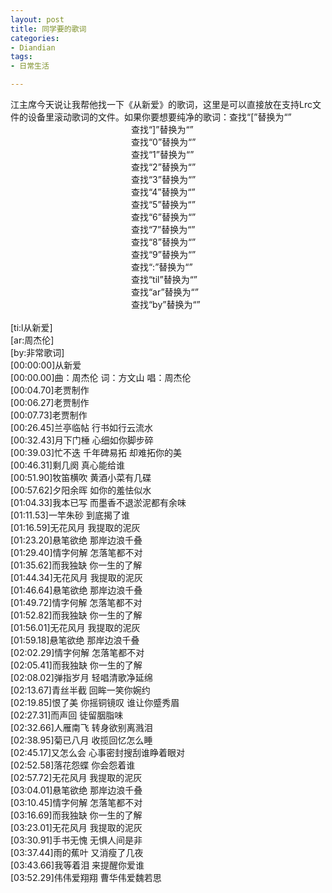 ```yaml
---
layout: post
title: 同学要的歌词
categories:
- Diandian
tags:
- 日常生活

---
```

江主席今天说让我帮他找一下《从新爱》的歌词，这里是可以直接放在支持Lrc文件的设备里滚动歌词的文件。如果你要想要纯净的歌词：查找“[”替换为“”
<br />&nbsp;&nbsp;&nbsp;&nbsp;&nbsp;&nbsp;&nbsp;&nbsp;&nbsp;&nbsp;&nbsp;&nbsp;&nbsp;&nbsp;&nbsp;&nbsp;&nbsp;&nbsp;&nbsp;&nbsp;&nbsp;&nbsp;&nbsp;&nbsp;&nbsp;&nbsp;&nbsp;&nbsp;&nbsp;&nbsp;&nbsp;&nbsp;&nbsp;&nbsp;&nbsp;&nbsp;&nbsp;&nbsp;&nbsp;&nbsp;&nbsp;&nbsp;&nbsp;&nbsp;&nbsp;&nbsp;&nbsp;&nbsp; 查找“]”替换为“”
<br />&nbsp;&nbsp;&nbsp;&nbsp;&nbsp;&nbsp;&nbsp;&nbsp;&nbsp;&nbsp;&nbsp;&nbsp;&nbsp;&nbsp;&nbsp;&nbsp;&nbsp;&nbsp;&nbsp;&nbsp;&nbsp;&nbsp;&nbsp;&nbsp;&nbsp;&nbsp;&nbsp;&nbsp;&nbsp;&nbsp;&nbsp;&nbsp;&nbsp;&nbsp;&nbsp;&nbsp;&nbsp;&nbsp;&nbsp;&nbsp;&nbsp;&nbsp;&nbsp;&nbsp;&nbsp;&nbsp;&nbsp;&nbsp; 查找“0”替换为“”
<br />&nbsp;&nbsp;&nbsp;&nbsp;&nbsp;&nbsp;&nbsp;&nbsp;&nbsp;&nbsp;&nbsp;&nbsp;&nbsp;&nbsp;&nbsp;&nbsp;&nbsp;&nbsp;&nbsp;&nbsp;&nbsp;&nbsp;&nbsp;&nbsp;&nbsp;&nbsp;&nbsp;&nbsp;&nbsp;&nbsp;&nbsp;&nbsp;&nbsp;&nbsp;&nbsp;&nbsp;&nbsp;&nbsp;&nbsp;&nbsp;&nbsp;&nbsp;&nbsp;&nbsp;&nbsp;&nbsp;&nbsp;&nbsp; 查找“1”替换为“”
<br />&nbsp;&nbsp;&nbsp;&nbsp;&nbsp;&nbsp;&nbsp;&nbsp;&nbsp;&nbsp;&nbsp;&nbsp;&nbsp;&nbsp;&nbsp;&nbsp;&nbsp;&nbsp;&nbsp;&nbsp;&nbsp;&nbsp;&nbsp;&nbsp;&nbsp;&nbsp;&nbsp;&nbsp;&nbsp;&nbsp;&nbsp;&nbsp;&nbsp;&nbsp;&nbsp;&nbsp;&nbsp;&nbsp;&nbsp;&nbsp;&nbsp;&nbsp;&nbsp;&nbsp;&nbsp;&nbsp;&nbsp;&nbsp; 查找“2”替换为“”
<br />&nbsp;&nbsp;&nbsp;&nbsp;&nbsp;&nbsp;&nbsp;&nbsp;&nbsp;&nbsp;&nbsp;&nbsp;&nbsp;&nbsp;&nbsp;&nbsp;&nbsp;&nbsp;&nbsp;&nbsp;&nbsp;&nbsp;&nbsp;&nbsp;&nbsp;&nbsp;&nbsp;&nbsp;&nbsp;&nbsp;&nbsp;&nbsp;&nbsp;&nbsp;&nbsp;&nbsp;&nbsp;&nbsp;&nbsp;&nbsp;&nbsp;&nbsp;&nbsp;&nbsp;&nbsp;&nbsp;&nbsp;&nbsp; 查找“3”替换为“”
<br />&nbsp;&nbsp;&nbsp;&nbsp;&nbsp;&nbsp;&nbsp;&nbsp;&nbsp;&nbsp;&nbsp;&nbsp;&nbsp;&nbsp;&nbsp;&nbsp;&nbsp;&nbsp;&nbsp;&nbsp;&nbsp;&nbsp;&nbsp;&nbsp;&nbsp;&nbsp;&nbsp;&nbsp;&nbsp;&nbsp;&nbsp;&nbsp;&nbsp;&nbsp;&nbsp;&nbsp;&nbsp;&nbsp;&nbsp;&nbsp;&nbsp;&nbsp;&nbsp;&nbsp;&nbsp;&nbsp;&nbsp;&nbsp; 查找“4”替换为“”
<br />&nbsp;&nbsp;&nbsp;&nbsp;&nbsp;&nbsp;&nbsp;&nbsp;&nbsp;&nbsp;&nbsp;&nbsp;&nbsp;&nbsp;&nbsp;&nbsp;&nbsp;&nbsp;&nbsp;&nbsp;&nbsp;&nbsp;&nbsp;&nbsp;&nbsp;&nbsp;&nbsp;&nbsp;&nbsp;&nbsp;&nbsp;&nbsp;&nbsp;&nbsp;&nbsp;&nbsp;&nbsp;&nbsp;&nbsp;&nbsp;&nbsp;&nbsp;&nbsp;&nbsp;&nbsp;&nbsp;&nbsp;&nbsp; 查找“5”替换为“”
<br />&nbsp;&nbsp;&nbsp;&nbsp;&nbsp;&nbsp;&nbsp;&nbsp;&nbsp;&nbsp;&nbsp;&nbsp;&nbsp;&nbsp;&nbsp;&nbsp;&nbsp;&nbsp;&nbsp;&nbsp;&nbsp;&nbsp;&nbsp;&nbsp;&nbsp;&nbsp;&nbsp;&nbsp;&nbsp;&nbsp;&nbsp;&nbsp;&nbsp;&nbsp;&nbsp;&nbsp;&nbsp;&nbsp;&nbsp;&nbsp;&nbsp;&nbsp;&nbsp;&nbsp;&nbsp;&nbsp;&nbsp;&nbsp; 查找“6”替换为“”
<br />&nbsp;&nbsp;&nbsp;&nbsp;&nbsp;&nbsp;&nbsp;&nbsp;&nbsp;&nbsp;&nbsp;&nbsp;&nbsp;&nbsp;&nbsp;&nbsp;&nbsp;&nbsp;&nbsp;&nbsp;&nbsp;&nbsp;&nbsp;&nbsp;&nbsp;&nbsp;&nbsp;&nbsp;&nbsp;&nbsp;&nbsp;&nbsp;&nbsp;&nbsp;&nbsp;&nbsp;&nbsp;&nbsp;&nbsp;&nbsp;&nbsp;&nbsp;&nbsp;&nbsp;&nbsp;&nbsp;&nbsp;&nbsp; 查找“7”替换为“”
<br />&nbsp;&nbsp;&nbsp;&nbsp;&nbsp;&nbsp;&nbsp;&nbsp;&nbsp;&nbsp;&nbsp;&nbsp;&nbsp;&nbsp;&nbsp;&nbsp;&nbsp;&nbsp;&nbsp;&nbsp;&nbsp;&nbsp;&nbsp;&nbsp;&nbsp;&nbsp;&nbsp;&nbsp;&nbsp;&nbsp;&nbsp;&nbsp;&nbsp;&nbsp;&nbsp;&nbsp;&nbsp;&nbsp;&nbsp;&nbsp;&nbsp;&nbsp;&nbsp;&nbsp;&nbsp;&nbsp;&nbsp;&nbsp; 查找“8”替换为“”
<br />&nbsp;&nbsp;&nbsp;&nbsp;&nbsp;&nbsp;&nbsp;&nbsp;&nbsp;&nbsp;&nbsp;&nbsp;&nbsp;&nbsp;&nbsp;&nbsp;&nbsp;&nbsp;&nbsp;&nbsp;&nbsp;&nbsp;&nbsp;&nbsp;&nbsp;&nbsp;&nbsp;&nbsp;&nbsp;&nbsp;&nbsp;&nbsp;&nbsp;&nbsp;&nbsp;&nbsp;&nbsp;&nbsp;&nbsp;&nbsp;&nbsp;&nbsp;&nbsp;&nbsp;&nbsp;&nbsp;&nbsp;&nbsp; 查找“9”替换为“”
<br />&nbsp;&nbsp;&nbsp;&nbsp;&nbsp;&nbsp;&nbsp;&nbsp;&nbsp;&nbsp;&nbsp;&nbsp;&nbsp;&nbsp;&nbsp;&nbsp;&nbsp;&nbsp;&nbsp;&nbsp;&nbsp;&nbsp;&nbsp;&nbsp;&nbsp;&nbsp;&nbsp;&nbsp;&nbsp;&nbsp;&nbsp;&nbsp;&nbsp;&nbsp;&nbsp;&nbsp;&nbsp;&nbsp;&nbsp;&nbsp;&nbsp;&nbsp;&nbsp;&nbsp;&nbsp;&nbsp;&nbsp;&nbsp; 查找“:”替换为“”
<br />&nbsp;&nbsp;&nbsp;&nbsp;&nbsp;&nbsp;&nbsp;&nbsp;&nbsp;&nbsp;&nbsp;&nbsp;&nbsp;&nbsp;&nbsp;&nbsp;&nbsp;&nbsp;&nbsp;&nbsp;&nbsp;&nbsp;&nbsp;&nbsp;&nbsp;&nbsp;&nbsp;&nbsp;&nbsp;&nbsp;&nbsp;&nbsp;&nbsp;&nbsp;&nbsp;&nbsp;&nbsp;&nbsp;&nbsp;&nbsp;&nbsp;&nbsp;&nbsp;&nbsp;&nbsp;&nbsp;&nbsp;&nbsp; 查找“til”替换为“”
<br />&nbsp;&nbsp;&nbsp;&nbsp;&nbsp;&nbsp;&nbsp;&nbsp;&nbsp;&nbsp;&nbsp;&nbsp;&nbsp;&nbsp;&nbsp;&nbsp;&nbsp;&nbsp;&nbsp;&nbsp;&nbsp;&nbsp;&nbsp;&nbsp;&nbsp;&nbsp;&nbsp;&nbsp;&nbsp;&nbsp;&nbsp;&nbsp;&nbsp;&nbsp;&nbsp;&nbsp;&nbsp;&nbsp;&nbsp;&nbsp;&nbsp;&nbsp;&nbsp;&nbsp;&nbsp;&nbsp;&nbsp;&nbsp; 查找“ar”替换为“”
<br />&nbsp;&nbsp;&nbsp;&nbsp;&nbsp;&nbsp;&nbsp;&nbsp;&nbsp;&nbsp;&nbsp;&nbsp;&nbsp;&nbsp;&nbsp;&nbsp;&nbsp;&nbsp;&nbsp;&nbsp;&nbsp;&nbsp;&nbsp;&nbsp;&nbsp;&nbsp;&nbsp;&nbsp;&nbsp;&nbsp;&nbsp;&nbsp;&nbsp;&nbsp;&nbsp;&nbsp;&nbsp;&nbsp;&nbsp;&nbsp;&nbsp;&nbsp;&nbsp;&nbsp;&nbsp;&nbsp;&nbsp;&nbsp; 查找“by”替换为“”
<br />&nbsp;&nbsp;&nbsp;&nbsp;&nbsp;&nbsp;&nbsp;&nbsp;&nbsp;&nbsp;&nbsp;&nbsp;&nbsp;&nbsp;&nbsp;&nbsp;&nbsp;&nbsp;&nbsp;&nbsp;&nbsp;&nbsp;&nbsp;&nbsp;&nbsp;&nbsp;&nbsp;&nbsp;&nbsp;&nbsp;&nbsp;&nbsp;&nbsp;&nbsp;&nbsp;&nbsp;&nbsp;&nbsp;&nbsp;&nbsp;&nbsp;&nbsp;&nbsp;&nbsp;&nbsp;
<br />[ti:l从新爱]
<br />[ar:周杰伦]
<br />[by:非常歌词]
<br />[00:00:00]从新爱
<br />[00:00.00]曲：周杰伦 词：方文山 唱：周杰伦
<br />[00:04.70]老贾制作
<br />[00:06.27]老贾制作
<br />[00:07.73]老贾制作
<br />[00:26.45]兰亭临帖 行书如行云流水
<br />[00:32.43]月下门棰 心细如你脚步碎
<br />[00:39.03]忙不迭 千年碑易拓 却难拓你的美
<br />[00:46.31]剩几阕 真心能给谁
<br />[00:51.90]牧笛横吹 黄酒小菜有几碟
<br />[00:57.62]夕阳余晖 如你的羞怯似水
<br />[01:04.33]我本已写 而墨香不退淤泥都有余味
<br />[01:11.53]一竿朱砂 到底揭了谁
<br />[01:16.59]无花风月 我提取的泥灰
<br />[01:23.20]悬笔欲绝 那岸边浪千叠
<br />[01:29.40]情字何解 怎落笔都不对
<br />[01:35.62]而我独缺 你一生的了解
<br />[01:44.34]无花风月 我提取的泥灰
<br />[01:46.64]悬笔欲绝 那岸边浪千叠
<br />[01:49.72]情字何解 怎落笔都不对
<br />[01:52.82]而我独缺 你一生的了解
<br />[01:56.01]无花风月 我提取的泥灰
<br />[01:59.18]悬笔欲绝 那岸边浪千叠
<br />[02:02.29]情字何解 怎落笔都不对
<br />[02:05.41]而我独缺 你一生的了解
<br />[02:08.02]弹指岁月 轻唱清歌净延绵
<br />[02:13.67]青丝半截 回眸一笑你婉约
<br />[02:19.85]恨了美 你摇铜镜叹 谁让你蹙秀眉
<br />[02:27.31]而声回 徒留胭脂味
<br />[02:32.66]人雁南飞 转身欲别离溅泪
<br />[02:38.95]菊已八月 收揽回忆怎么睡
<br />[02:45.17]又怎么会 心事密封搜刮谁睁着眼对
<br />[02:52.58]落花怨蝶 你会怨着谁
<br />[02:57.72]无花风月 我提取的泥灰
<br />[03:04.01]悬笔欲绝 那岸边浪千叠
<br />[03:10.45]情字何解 怎落笔都不对
<br />[03:16.69]而我独缺 你一生的了解
<br />[03:23.01]无花风月 我提取的泥灰
<br />[03:30.91]手书无愧 无惧人间是非
<br />[03:37.44]雨的蕉叶 又消瘦了几夜
<br />[03:43.66]我等着泪 来提醒你爱谁
<br />[03:52.29]伟伟爱翔翔 曹华伟爱魏若思